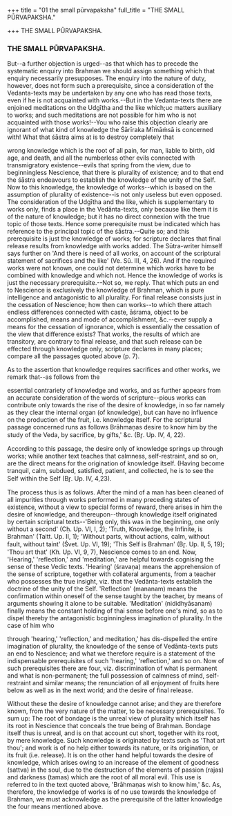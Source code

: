 +++
title = "01 the small pūrvapaksha"
full_title = "THE SMALL PŪRVAPAKSHA."

+++
THE SMALL PŪRVAPAKSHA.

### THE SMALL PŪRVAPAKSHA.

But--a further objection is urged--as that which has to precede the systematic enquiry into Brahman we should assign something which that enquiry necessarily presupposes. The enquiry into the nature of duty, however, does not form such a prerequisite, since a consideration of the Vedanta-texts may be undertaken by any one who has read those texts, even if he is not acquainted with works.--But in the Vedanta-texts there are enjoined meditations on the Udgītha and the like which;uc matters auxiliary to works; and such meditations are not possible for him who is not acquainted with those works!--You who raise this objection clearly are ignorant of what kind of knowledge the Śārīraka Mīmāṁsā is concerned with! What that śāstra aims at is to destroy completely that

wrong knowledge which is the root of all pain, for man, liable to birth, old age, and death, and all the numberless other evils connected with transmigratory existence--evils that spring from the view, due to beginningless Nescience, that there is plurality of existence; and to that end the śāstra endeavours to establish the knowledge of the unity of the Self. Now to this knowledge, the knowledge of works--which is based on the assumption of plurality of existence--is not only useless but even opposed. The consideration of the Udgītha and the like, which is supplementary to works only, finds a place in the Vedānta-texts, only because like them it is of the nature of knowledge; but it has no direct connexion with the true topic of those texts. Hence some prerequisite must be indicated which has reference to the principal topic of the śāstra.--Quite so; and this prerequisite is just the knowledge of works; for scripture declares that final release results from knowledge with works added. The Sūtra-writer himself says further on 'And there is need of all works, on account of the scriptural statement of sacrifices and the like' (Ve. Sū. III, 4, 26). And if the required works were not known, one could not determine which works have to be combined with knowledge and which not. Hence the knowledge of works is just the necessary prerequisite.--Not so, we reply. That which puts an end to Nescience is exclusively the knowledge of Brahman, which is pure intelligence and antagonistic to all plurality. For final release consists just in the cessation of Nescience; how then can works--to which there attach endless differences connected with caste, āśrama, object to be accomplished, means and mode of accomplishment, &c.--ever supply a means for the cessation of ignorance, which is essentially the cessation of the view that difference exists? That works, the results of which are transitory, are contrary to final release, and that such release can be effected through knowledge only, scripture declares in many places; compare all the passages quoted above (p. 7).

As to the assertion that knowledge requires sacrifices and other works, we remark that--as follows from the

essential contrariety of knowledge and works, and as further appears from an accurate consideration of the words of scripture--pious works can contribute only towards the rise of the desire of knowledge, in so far namely as they clear the internal organ (of knowledge), but can have no influence on the production of the fruit, i.e. knowledge itself. For the scriptural passage concerned runs as follows Brāhmaṇas desire to know him by the study of the Veda, by sacrifice, by gifts,' &c. (Br̥. Up. IV, 4, 22).

According to this passage, the desire only of knowledge springs up through works; while another text teaches that calmness, self-restraint, and so on, are the direct means for the origination of knowledge itself. (Having become tranquil, calm, subdued, satisfied, patient, and collected, he is to see the Self within the Self (Br̥. Up. IV, 4,23).

The process thus is as follows. After the mind of a man has been cleaned of all impurities through works performed in many preceding states of existence, without a view to special forms of reward, there arises in him the desire of knowledge, and thereupon--through knowledge itself originated by certain scriptural texts--'Being only, this was in the beginning, one only without a second' (Cḥ. Up. VI, I, 2); 'Truth, Knowledge, the Infinite, is Brahman' (Taitt. Up. II, 1); 'Without parts, without actions, calm, without fault, without taint' (Śvet. Up. VI, 19); 'This Self is Brahman' (Br̥. Up. II, 5, 19); 'Thou art that' (_Kh._ Up. VI, 9, 7), Nescience comes to an end. Now, 'Hearing,' 'reflection,' and 'meditation,' are helpful towards cognising the sense of these Vedic texts. 'Hearing' (śravaṇa) means the apprehension of the sense of scripture, together with collateral arguments, from a teacher who possesses the true insight, viz. that the Vedānta-texts establish the doctrine of the unity of the Self. 'Reflection' (mananam) means the confirmation within oneself of the sense taught by the teacher, by means of arguments showing it alone to be suitable. 'Meditation' (nididhyāsanam) finally means the constant holding of thai sense before one's mind, so as to dispel thereby the antagonistic bcginningless imagination of plurality. In the case of him who

through 'hearing,' 'reflection,' and meditation,' has dis-dispelled the entire imagination of plurality, the knowledge of the sense of Vedānta-texts puts an end to Nescience; and what we therefore require is a statement of the indispensable prerequisites of such 'hearing,' 'reflection,' and so on. Now of such prerequisites there are four, viz. discrimination of what is permanent and what is non-permanent; the full possession of calmness of mind, self-restraint and similar means; the renunciation of all enjoyment of fruits here below as well as in the next world; and the desire of final release.

Without these the desire of knowledge cannot arise; and they are therefore known, from the very nature of the matter, to be necessary prerequisites. To sum up: The root of bondage is the unreal view of plurality which itself has its root in Nescience that conceals the true being of Brahman. Bondage itself thus is unreal, and is on that account cut short, together with its root, by mere knowledge. Such knowledge is originated by texts such as 'That art thou'; and work is of no help either towards its nature, or its origination, or its fruit (i.e. release). It is on the other hand helpful towards the desire of knowledge, which arises owing to an increase of the element of goodness (sattva) in the soul, due to the destruction of the elements of passion (rajas) and darkness (tamas) which are the root of all moral evil. This use is referred to in the text quoted above, 'Brāhmaṇas wish to know him,' &c. As, therefore, the knowledge of works is of no use towards the knowledge of Brahman, we must acknowledge as the prerequisite of the latter knowledge the four means mentioned above.

